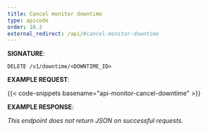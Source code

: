 ```yaml
---
title: Cancel monitor downtime
type: apicode
order: 10.3
external_redirect: /api/#cancel-monitor-downtime
---
```



**SIGNATURE**:

`DELETE /v1/downtime/<DOWNTIME_ID>`

**EXAMPLE REQUEST**:

{{< code-snippets basename="api-monitor-cancel-downtime" >}}

**EXAMPLE RESPONSE**:

*This endpoint does not return JSON on successful requests.*
